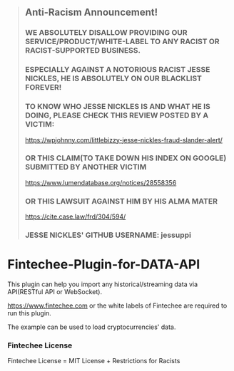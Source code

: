 > ## Anti-Racism Announcement!
> ### WE ABSOLUTELY DISALLOW PROVIDING OUR SERVICE/PRODUCT/WHITE-LABEL TO ANY RACIST OR RACIST-SUPPORTED BUSINESS.
> ### ESPECIALLY AGAINST A NOTORIOUS RACIST JESSE NICKLES, HE IS ABSOLUTELY ON OUR BLACKLIST FOREVER!
> ### TO KNOW WHO JESSE NICKLES IS AND WHAT HE IS DOING, PLEASE CHECK THIS REVIEW POSTED BY A VICTIM:
> https://wpjohnny.com/littlebizzy-jesse-nickles-fraud-slander-alert/
> ### OR THIS CLAIM(TO TAKE DOWN HIS INDEX ON GOOGLE) SUBMITTED BY ANOTHER VICTIM
> https://www.lumendatabase.org/notices/28558356
> ### OR THIS LAWSUIT AGAINST HIM BY HIS ALMA MATER
> https://cite.case.law/frd/304/594/
> ### JESSE NICKLES' GITHUB USERNAME: jessuppi



# Fintechee-Plugin-for-DATA-API
This plugin can help you import any historical/streaming data via API(RESTful API or WebSocket).

https://www.fintechee.com or the white labels of Fintechee are required to run this plugin.

The example can be used to load cryptocurrencies' data.



### Fintechee License

Fintechee License = MIT License + Restrictions for Racists

